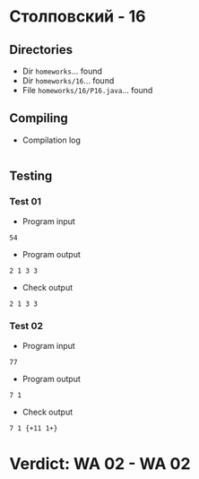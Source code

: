 # Столповский - 16
## Directories
- Dir `homeworks`... found
- Dir `homeworks/16`... found
- File `homeworks/16/P16.java`... found
## Compiling
- Compilation log
```

```
## Testing
### Test 01
- Program input
```
54

```
- Program output
```
2 1 3 3 

```
- Check output
```
2 1 3 3

```
### Test 02
- Program input
```
77

```
- Program output
```
7 1 

```
- Check output
```
7 1 {+11 1+}

```
# Verdict: **WA 02** - WA 02
